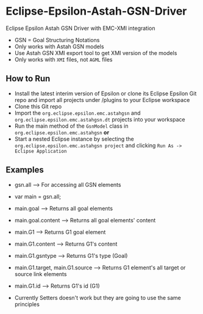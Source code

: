 # Eclipse-Epsilon-Astah-GSN-Driver
Eclipse Epsilon Astah GSN Driver with EMC-XMI integration

* GSN = Goal Structuring Notations
* Only works with Astah GSN models
* Use Astah GSN XMI export tool to get XMI version of the models
* Only works with `XMI` files, not `AGML` files

## How to Run
* Install the latest interim version of Epsilon or clone its Eclipse Epsilon Git repo and import all projects under /plugins to your Eclipse workspace
* Clone this Git repo
* Import the `org.eclipse.epsilon.emc.astahgsn` and `org.eclipse.epsilon.emc.astahgsn.dt` projects into your workspace
* Run the main method of the `GsnModel` class in `org.eclipse.epsilon.emc.astahgsn` **or**
* Start a nested Eclipse instance by selecting the `org.eclipse.epsilon.emc.astahgsn project` and clicking `Run As -> Eclipse Application`

## Examples

* gsn.all --> For accessing all GSN elements
* var main = gsn.all;
* main.goal --> Returns all goal elements
* main.goal.content --> Returns all goal elements' content
* main.G1 --> Returns G1 goal element
* main.G1.content --> Returns G1's content
* main.G1.gsntype --> Returns G1's type (Goal)
* main.G1.target, main.G1.source --> Returns G1 element's all target or source link elements
* main.G1.id --> Returns G1's id (G1)

* Currently Setters doesn't work but they are going to use the same principles
